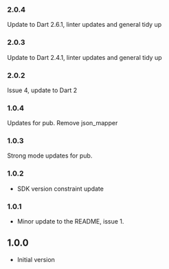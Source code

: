 ### 2.0.4
Update to Dart 2.6.1, linter updates and general tidy up

### 2.0.3
Update to Dart 2.4.1, linter updates and general tidy up

### 2.0.2
Issue 4, update to Dart 2

### 1.0.4
Updates for pub. Remove json_mapper

### 1.0.3
Strong mode updates for pub.

### 1.0.2

- SDK version constraint update

### 1.0.1

- Minor update to the README, issue 1.

## 1.0.0

- Initial version

